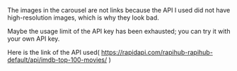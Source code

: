 The images in the carousel are not links because the API I used did not have high-resolution images, which is why they look bad.

Maybe the usage limit of the API key has been exhausted; you can try it with your own API key.

Here is the link of the API used( https://rapidapi.com/rapihub-rapihub-default/api/imdb-top-100-movies/ )
